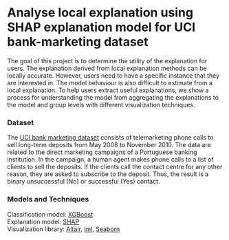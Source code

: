 # Analyse local explanation using SHAP explanation model for UCI bank-marketing dataset
The goal of this project is to determine the utility of the explanation for users. The
explanation derived from local explanation methods can be locally accurate. However, users need
to have a specific instance that they are interested in. The model behaviour is also difficult to
estimate from a local explanation. To help users extract useful explanations, we show a
process for understanding the model from aggregating the explanations to the model and group levels 
with different visualization techniques.

### Dataset
The [UCI bank marketing dataset](https://archive.ics.uci.edu/ml/datasets/bank+marketing) consists of 
telemarketing phone calls to sell long-term deposits from May 2008 to November 2010. The data are 
related to the direct marketing campaigns of a Portuguese banking institution. In the campaign, 
a human agent makes phone calls to a list of clients to sell the deposits. If the clients call the 
contact centre for any other reason, they are asked to subscribe to the deposit. Thus, the result 
is a binary unsuccessful (No) or successful (Yes) contact.

### Models and Techniques
Classification model: [XGBoost](https://xgboost.readthedocs.io/en/latest/) \
Explanation model: [SHAP](https://github.com/slundberg/shap) \
Visualization library: [Altair](https://altair-viz.github.io), [iml](https://github.com/interpretable-ml/iml), [Seaborn](https://seaborn.pydata.org)



